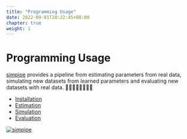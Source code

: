 ```yaml
---
title: "Programming Usage"
date: 2022-09-01T20:22:45+08:00
chapter: true
weight: 1
---
```


# Programming Usage

[simpipe](https://github.com/duohongrui/simpipe) provides a pipeline from estimating parameters from real data, simulating new datasets from learned parameters and evaluating new datasets with real data. 👨‍💻👨🏻‍💻👨🏼‍💻

- [Installation](/programming_usage/1-installation) 
- [Estimation](/programming_usage/1-installation)
- [Simulation](/programming_usage/1-installation)
- [Evaluation](/programming_usage/1-installation)

[![simpipe](/images/simpipe_logo.png?width=300px&height=360px&classes=zoom)](https://github.com/duohongrui/simpipe)